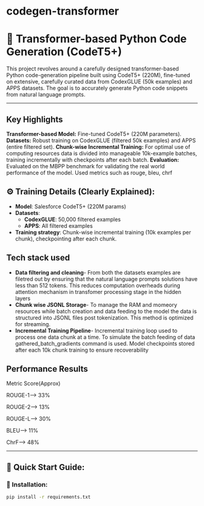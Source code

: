 # codegen-transformer
# 🚀 Transformer-based Python Code Generation (CodeT5+)

This project revolves around a carefully designed transformer-based Python code-generation pipeline built using CodeT5+ (220M), fine-tuned on extensive, carefully curated data from CodexGLUE (50k examples) and APPS datasets. The goal is to accurately generate Python code snippets from natural language prompts.



---
## Key Highlights
**Transformer-based Model:** Fine-tuned CodeT5+ (220M parameters).
**Datasets:** Robust training on CodexGLUE (filtered 50k examples) and APPS (entire filtered set).
**Chunk-wise Incremental Training:** For optimal use of computing resources data is divided into manageable 10k-example batches, training incrementally with checkpoints after each batch.
**Evaluation:** Evaluated on the MBPP benchmark for validating the real world performance of the model. Used metrics such as rouge, bleu, chrf

## ⚙️ Training Details (Clearly Explained):

- **Model**: Salesforce CodeT5+ (220M params)
- **Datasets**:
  - **CodexGLUE**: 50,000 filtered examples
  - **APPS**: All filtered examples
- **Training strategy**: Chunk-wise incremental training (10k examples per chunk), checkpointing after each chunk.

## Tech stack used 
- **Data filtering and cleaning**- From both the datasets examples are filetred out by ensuring that the natural language prompts solutions have less than 512 tokens. This reduces computation overheads during attention mechanism in transfomer processing stage in the hidden layers
- **Chunk wise JSONL Storage**- To manage the RAM and momeory resources while batch creation and data feeding to the model the data is structured into JSONL files post tokenization. This method is optimized for streaming.
- **Incremental Training Pipeline**- Incremental training loop used to process one data chunk at a time. To simulate the batch feeding of data gathered_batch_gradients command is used. Model checkpoints stored after each 10k chunk training to ensure recoverability

## Performance Results
Metric     Score(Approx)

ROUGE-1-->    33%

ROUGE-2-->    13%

ROUGE-L-->    30%

BLEU-->       11%

ChrF-->       48%

---

## 📌 Quick Start Guide:

### 🔹 Installation:
```bash
pip install -r requirements.txt
